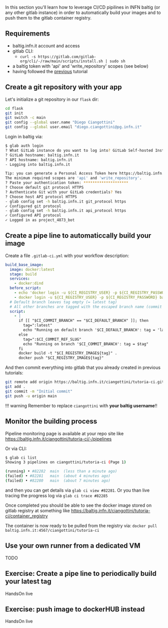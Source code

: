 In this section you'll learn how to leverage CI/CD pipilines in INFN baltig (or any other gitlab instance) in order to automatically build your images and to push them to the gitlab container registry.  

## Requirements

- baltig.infn.it account and access
- gitlab CLI:
    - `curl -s https://gitlab.com/gitlab-org/cli/-/raw/main/scripts/install.sh | sudo sh`
- a baltig token with 'api' and 'write_repository' scopes (see below)
- having followed the [previous](../dockerfile/exercise.md) tutorial

## Create a git repository with your app

Let's initialize a git repository in our `flask` dir:

```bash
cd flask
git init
git switch -c main
git config --global user.name "Diego Ciangottini"
git config --global user.email "diego.ciangottini@pg.infn.it"
```

Login in baltig via:

```bash
$ glab auth login
? What GitLab instance do you want to log into? GitLab Self-hosted Instance
? GitLab hostname: baltig.infn.it
? API hostname: baltig.infn.it
- Logging into baltig.infn.it

Tip: you can generate a Personal Access Token here https://baltig.infn.it/-/profile/personal_access_tokens
The minimum required scopes are 'api' and 'write_repository'.
? Paste your authentication token: ********************
? Choose default git protocol HTTPS
? Authenticate Git with your GitLab credentials? Yes
? Choose host API protocol HTTPS
- glab config set -h baltig.infn.it git_protocol https
✓ Configured git protocol
- glab config set -h baltig.infn.it api_protocol https
✓ Configured API protocol
✓ Logged in as project_4873_bot
```


## Create a pipe line to automaticcally build your image

Create a file `.gitlab-ci.yml` with your workflow description:

```yaml
build_base_image:
  image: docker:latest
  stage: build
  services:
    - docker:dind
  before_script:
    - echo 'docker login -u ${CI_REGISTRY_USER} -p ${CI_REGISTRY_PASSWORD} baltig.infn.it:4567'
    - docker login -u ${CI_REGISTRY_USER} -p ${CI_REGISTRY_PASSWORD} baltig.infn.it:4567
  # Default branch leaves tag empty (= latest tag)
  # All other branches are tagged with the escaped branch name (commit ref slug)
  script:
    - |
      if [[ "$CI_COMMIT_BRANCH" == "$CI_DEFAULT_BRANCH" ]]; then
        tag=":latest"
        echo "Running on default branch '$CI_DEFAULT_BRANCH': tag = 'latest'"
      else
        tag=":$CI_COMMIT_REF_SLUG"
        echo "Running on branch '$CI_COMMIT_BRANCH': tag = $tag"
      fi
      docker build -t "$CI_REGISTRY_IMAGE${tag}" .
      docker push "$CI_REGISTRY_IMAGE${tag}"
```

And then commit everything into gitlab that you already created in previous tutorials:

```bash
git remote add origin https://baltig.infn.it/ciangottini/tutoria-ci.git
git add .
git commit -m "Initial commit"
git push -u origin main
```

!!! warning
    Remember to replace `ciangottini` with **your baltig username**!!

## Monitor the building process

Pipeline monitoring page is available at your repo site like https://baltig.infn.it/ciangottini/tutoria-ci/-/pipelines

Or via CLI:

```bash
$ glab ci list
Showing 3 pipelines on ciangottini/tutoria-ci (Page 1)

(running) • #82282  main  (less than a minute ago)
(failed) • #82281   main  (about 4 minutes ago)   
(failed) • #82280   main  (about 7 minutes ago)
```

and then you can get details via `glab ci view #82281`. Or you than live tracing the progress log via `glab ci trace #82285`

Once completed you should be able to see the docker image stored on gitlab registry at something like https://baltig.infn.it/ciangottini/tutoria-ci/container_registry

The container is now ready to be pulled from the registry via: `docker pull baltig.infn.it:4567/ciangottini/tutoria-ci`

## Use your own runner from a dedicated VM

TODO

## Exercise: Create a pipe line to periodically build your latest tag

HandsOn live

## Exercise: push image to dockerHUB instead

HandsOn live
